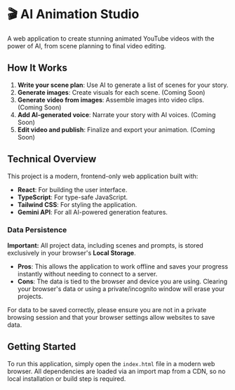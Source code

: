 # 🎬 AI Animation Studio

A web application to create stunning animated YouTube videos with the power of AI, from scene planning to final video editing.

## How It Works

1.  **Write your scene plan**: Use AI to generate a list of scenes for your story.
2.  **Generate images**: Create visuals for each scene. (Coming Soon)
3.  **Generate video from images**: Assemble images into video clips. (Coming Soon)
4.  **Add AI-generated voice**: Narrate your story with AI voices. (Coming Soon)
5.  **Edit video and publish**: Finalize and export your animation. (Coming Soon)

## Technical Overview

This project is a modern, frontend-only web application built with:

-   **React**: For building the user interface.
-   **TypeScript**: For type-safe JavaScript.
-   **Tailwind CSS**: For styling the application.
-   **Gemini API**: For all AI-powered generation features.

### Data Persistence

**Important:** All project data, including scenes and prompts, is stored exclusively in your browser's **Local Storage**.

-   **Pros**: This allows the application to work offline and saves your progress instantly without needing to connect to a server.
-   **Cons**: The data is tied to the browser and device you are using. Clearing your browser's data or using a private/incognito window will erase your projects.

For data to be saved correctly, please ensure you are not in a private browsing session and that your browser settings allow websites to save data.

## Getting Started

To run this application, simply open the `index.html` file in a modern web browser. All dependencies are loaded via an import map from a CDN, so no local installation or build step is required.
